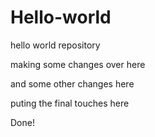 # Hello-world
hello world repository

making some changes over here

and some other changes here

puting the final touches here

Done!
